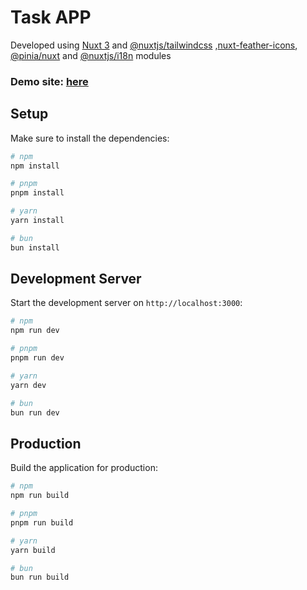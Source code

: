 # Task APP

Developed using [Nuxt 3](https://nuxt.com/docs/getting-started/introduction) and [@nuxtjs/tailwindcss](https://tailwindcss.nuxtjs.org/) ,[nuxt-feather-icons](https://github.com/4sllan/nuxt-feather-icons), [@pinia/nuxt](https://pinia.vuejs.org/) and [@nuxtjs/i18n](https://i18n.nuxtjs.org/)
modules

### Demo site:  [here](https://test-ariel-garcia-r.vercel.app/)


## Setup

Make sure to install the dependencies:

```bash
# npm
npm install

# pnpm
pnpm install

# yarn
yarn install

# bun
bun install
```

## Development Server

Start the development server on `http://localhost:3000`:

```bash
# npm
npm run dev

# pnpm
pnpm run dev

# yarn
yarn dev

# bun
bun run dev
```

## Production

Build the application for production:

```bash
# npm
npm run build

# pnpm
pnpm run build

# yarn
yarn build

# bun
bun run build
```
